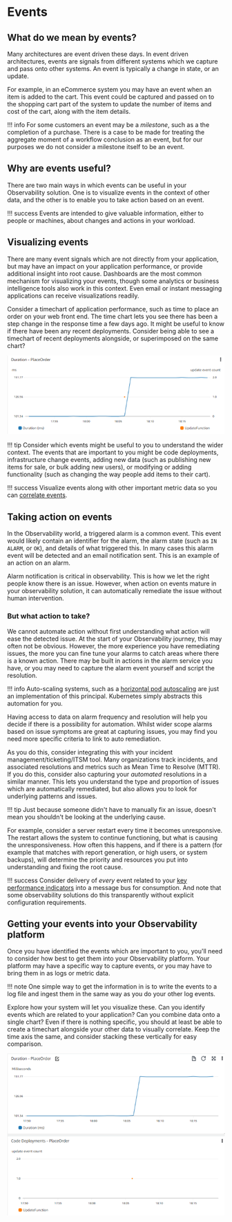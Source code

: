 # Events

## What do we mean by events?
Many architectures are event driven these days. In event driven architectures, events are signals from different systems which we capture and pass onto other systems. An event is typically a change in state, or an update.

For example, in an eCommerce system you may have an event when an item is added to the cart. This event could be captured and passed on to the shopping cart part of the system to update the number of items and cost of the cart, along with the item details.

!!! info
	For some customers an event may be a *milestone*, such as a the completion of a purchase. There is a case to be made for treating the aggregate moment of a workflow conclusion as an event, but for our purposes we do not consider a milestone itself to be an event.

## Why are events useful?
There are two main ways in which events can be useful in your Observability solution. One is to visualize events in the context of other data, and the other is to enable you to take action based on an event. 

!!! success
	Events are intended to give valuable information, either to people or machines, about changes and actions in your workload.

## Visualizing events
There are many event signals which are not directly from your application, but may have an impact on your application performance, or provide additional insight into root cause. Dashboards are the most common mechanism for visualizing your events, though some analytics or business intelligence tools also work in this context. Even email or instant messaging applications can receive visualizations readily.


Consider a timechart of application performance, such as time to place an order on your web front end. The time chart lets you see there has been a step change in the response time a few days ago. It might be useful to know if there have been any recent deployments. Consider being able to see a timechart of recent deployments alongside, or superimposed on the same chart?

![Visualizing events](images/visualizing_events.png)

!!! tip
	Consider which events might be useful to you to understand the wider context. The events that are important to you might be code deployments, infrastructure change events, adding new data (such as publishing new items for sale, or bulk adding new users), or modifying or adding functionality (such as changing the way people add items to their cart).

!!! success
	Visualize events along with other important metric data so you can [correlate events](../signals/metrics/#correlate-with-operational-metric-data).

## Taking action on events
In the Observability world, a triggered alarm is a common event. This event would likely contain an identifier for the alarm, the alarm state (such as `IN ALARM`, or `OK`), and details of what triggered this. In many cases this alarm event will be detected and an email notification sent. This is an example of an action on an alarm. 

Alarm notification is critical in observability. This is how we let the right people know there is an issue. However, when action on events mature in your observability solution, it can automatically remediate the issue without human intervention. 


### But what action to take?
We cannot automate action without first understanding what action will ease the detected issue. At the start of your Observability journey, this may often not be obvious. However, the more experience you have remediating issues, the more you can fine tune your alarms to catch areas where there is a known action. There may be built in actions in the alarm service you have, or you may need to capture the alarm event yourself and script the resolution.

!!! info
	Auto-scaling systems, such as a [horizontal pod autoscaling](https://kubernetes.io/docs/tasks/run-application/horizontal-pod-autoscale/) are just an implementation of this principal. Kubernetes simply abstracts this automation for you.

Having access to data on alarm frequency and resolution will help you decide if there is a possibility for automation. Whilst wider scope alarms based on issue symptoms are great at capturing issues, you may find you need more specific criteria to link to auto remediation.

As you do this, consider integrating this with your incident management/ticketing/ITSM tool. Many organizations track incidents, and associated resolutions and metrics such as Mean Time to Resolve (MTTR). If you do this, consider also capturing your *automated* resolutions in a similar manner. This lets you understand the type and proportion of issues which are automatically remediated, but also allows you to look for underlying patterns and issues. 

!!! tip
	Just because someone didn't have to manually fix an issue, doesn't mean you shouldn't be looking at the underlying cause. 

For example, consider a server restart every time it becomes unresponsive. The restart allows the system to continue functioning, but what is causing the unresponsiveness. How often this happens, and if there is a pattern (for example that matches with report generation, or high users, or system backups), will determine the priority and resources you put into understanding and fixing the root cause.

!!! success
	Consider delivery of *every* event related to your [key performance indicators](../signals/metrics/#know-your-key-performance-indicatorskpis-and-measure-them) into a message bus for consumption. And note that some observability solutions do this transparently without explicit configuration requirements.

## Getting your events into your Observability platform
Once you have identified the events which are important to you, you'll need to consider how best to get them into your Observability platform. 
Your platform may have a specific way to capture events, or you may have to bring them in as logs or metric data. 

!!! note
	One simple way to get the information in is to write the events to a log file and ingest them in the same way as you do your other log events.

Explore how your system will let you visualize these. Can you identify events which are related to your application? Can you combine data onto a single chart? Even if there is nothing specific, you should at least be able to create a timechart alongside your other data to visually correlate. Keep the time axis the same, and consider stacking these vertically for easy comparison.

![Visualizing events as stacked charts](images/visualizing_events_stacked.png)
